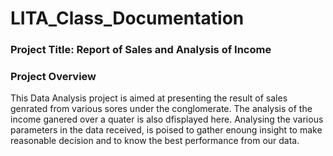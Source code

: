 # LITA_Class_Documentation

 ### Project Title:  Report of Sales and Analysis of Income

 ### Project Overview
This Data Analysis project is aimed at presenting the result of sales genrated from various sores under the conglomerate. The analysis of the income ganered over a quater is also dfisplayed here. Analysing the various parameters in the data received, is poised  to gather enoung insight to make reasonable decision and to know the best performance from our data.
